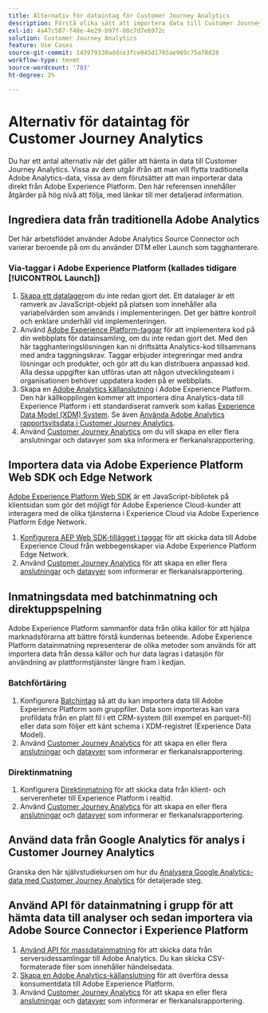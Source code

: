 ```yaml
---
title: Alternativ för dataintag för Customer Journey Analytics
description: Förstå olika sätt att importera data till Customer Journey Analytics
exl-id: 4a47c587-f48e-4e29-b97f-00c7d7e6972c
solution: Customer Journey Analytics
feature: Use Cases
source-git-commit: 143979330addce3fce045d1785ae969c75a78d28
workflow-type: tm+mt
source-wordcount: '783'
ht-degree: 2%

---
```


# Alternativ för dataintag för Customer Journey Analytics

Du har ett antal alternativ när det gäller att hämta in data till Customer Journey Analytics. Vissa av dem utgår ifrån att man vill flytta traditionella Adobe Analytics-data, vissa av dem förutsätter att man importerar data direkt från Adobe Experience Platform. Den här referensen innehåller åtgärder på hög nivå att följa, med länkar till mer detaljerad information.

## Ingrediera data från traditionella Adobe Analytics

Det här arbetsflödet använder Adobe Analytics Source Connector och varierar beroende på om du använder DTM eller Launch som tagghanterare.

### Via-taggar i Adobe Experience Platform (kallades tidigare [!UICONTROL Launch])

1. [Skapa ett datalager](https://experienceleague.adobe.com/docs/analytics/implementation/prepare/data-layer.html)om du inte redan gjort det. Ett datalager är ett ramverk av JavaScript-objekt på platsen som innehåller alla variabelvärden som används i implementeringen. Det ger bättre kontroll och enklare underhåll vid implementeringen.
1. Använd [Adobe Experience Platform-taggar](https://experienceleague.adobe.com/docs/analytics/implementation/launch/overview.html) för att implementera kod på din webbplats för datainsamling, om du inte redan gjort det. Med den här tagghanteringslösningen kan ni driftsätta Analytics-kod tillsammans med andra taggningskrav. Taggar erbjuder integreringar med andra lösningar och produkter, och gör att du kan distribuera anpassad kod. Alla dessa uppgifter kan utföras utan att någon utvecklingsteam i organisationen behöver uppdatera koden på er webbplats.
1. Skapa en [Adobe Analytics källanslutning](https://experienceleague.adobe.com/docs/experience-platform/sources/ui-tutorials/create/adobe-applications/analytics.html) i Adobe Experience Platform. Den här källkopplingen kommer att importera dina Analytics-data till Experience Platform i ett standardiserat ramverk som kallas [Experience Data Model (XDM) System](https://experienceleague.adobe.com/docs/experience-platform/xdm/home.html?lang=sv). Se även [Använda Adobe Analytics rapportsvitsdata i Customer Journey Analytics](/help/getting-started/aa-vs-cja/aa-data-in-cja.md).
1. Använd [Customer Journey Analytics](https://experienceleague.adobe.com/docs/analytics-platform/using/cja-overview/cja-getting-started.html) om du vill skapa en eller flera anslutningar och datavyer som ska informera er flerkanalsrapportering.

## Importera data via Adobe Experience Platform Web SDK och Edge Network

[Adobe Experience Platform Web SDK](https://experienceleague.adobe.com/docs/experience-platform/edge/home.html) är ett JavaScript-bibliotek på klientsidan som gör det möjligt för Adobe Experience Cloud-kunder att interagera med de olika tjänsterna i Experience Cloud via Adobe Experience Platform Edge Network.

1. [Konfigurera AEP Web SDK-tillägget i taggar](https://experienceleague.adobe.com/docs/experience-platform/tags/extensions/adobe/sdk/overview.html) för att skicka data till Adobe Experience Cloud från webbegenskaper via Adobe Experience Platform Edge Network.
1. Använd [Customer Journey Analytics](https://experienceleague.adobe.com/docs/analytics-platform/using/cja-overview/cja-getting-started.html) för att skapa en eller flera [anslutningar](/help/connections/create-connection.md) och [datavyer](/help/data-views/data-views.md) som informerar er flerkanalsrapportering.

## Inmatningsdata med batchinmatning och direktuppspelning

Adobe Experience Platform sammanför data från olika källor för att hjälpa marknadsförarna att bättre förstå kundernas beteende. Adobe Experience Platform datainmatning representerar de olika metoder som används för att importera data från dessa källor och hur data lagras i datasjön för användning av plattformstjänster längre fram i kedjan.

### Batchförtäring

1. Konfigurera [Batchintag](https://experienceleague.adobe.com/docs/experience-platform/ingestion/batch/overview.html#batch) så att du kan importera data till Adobe Experience Platform som gruppfiler. Data som importeras kan vara profildata från en platt fil i ett CRM-system (till exempel en parquet-fil) eller data som följer ett känt schema i XDM-registret (Experience Data Model).
1. Använd [Customer Journey Analytics](https://experienceleague.adobe.com/docs/analytics-platform/using/cja-overview/cja-getting-started.html) för att skapa en eller flera [anslutningar](/help/connections/create-connection.md) och [datavyer](/help/data-views/data-views.md) som informerar er flerkanalsrapportering.

### Direktinmatning

1. Konfigurera [Direktinmatning](https://experienceleague.adobe.com/docs/experience-platform/ingestion/streaming/overview.html#streaming) för att skicka data från klient- och serverenheter till Experience Platform i realtid.
1. Använd [Customer Journey Analytics](https://experienceleague.adobe.com/docs/analytics-platform/using/cja-overview/cja-getting-started.html) för att skapa en eller flera [anslutningar](/help/connections/create-connection.md) och [datavyer](/help/data-views/data-views.md) som informerar er flerkanalsrapportering.

## Använd data från Google Analytics för analys i Customer Journey Analytics

Granska den här självstudiekursen om hur du [Analysera Google Analytics-data med Customer Journey Analytics](https://experienceleague.adobe.com/docs/platform-learn/comprehensive-technical-tutorial-v22/module12/ex5.html?lang=en) för detaljerade steg.

## Använd API för datainmatning i grupp för att hämta data till analyser och sedan importera via Adobe Source Connector i Experience Platform

1. [Använd API för massdatainmatning](https://www.adobe.io/apis/experiencecloud/analytics/docs.html#!AdobeDocs/analytics-2.0-apis/master/bdia.md) för att skicka data från serversidessamlingar till Adobe Analytics. Du kan skicka CSV-formaterade filer som innehåller händelsedata.
1. [Skapa en Adobe Analytics-källanslutning](https://experienceleague.adobe.com/docs/experience-platform/sources/ui-tutorials/create/adobe-applications/analytics.html) för att överföra dessa konsumentdata till Adobe Experience Platform.
1. Använd [Customer Journey Analytics](https://experienceleague.adobe.com/docs/analytics-platform/using/cja-overview/cja-getting-started.html) för att skapa en eller flera [anslutningar](/help/connections/create-connection.md) och [datavyer](/help/data-views/data-views.md) som informerar er flerkanalsrapportering.
